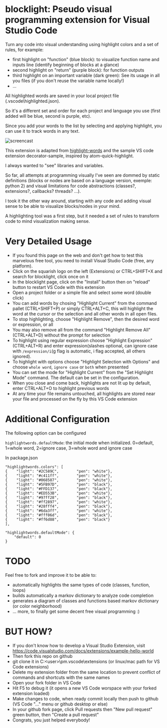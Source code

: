 # blocklight: Pseudo visual programming extension for Visual Studio Code
Turn any code into visual understanding using highlight colors and a set of rules, for example:
* first highlight on "function" (blue block): to visualize function name and inputs line (identify beginning of blocks at a glance)
* second highlight on "return" (purple block): for function outputs
* third highlight on an  important variable (dark green): See its usage in all you files (if you don't reuse the variable name locally!)
* ...

All highlighted words are saved in your local project file (.vscode\highlighted.json).

So it's a different set and order for each project and language you use (first added will be blue, second is purple, etc).

Since you add your words to the list by selecting and applying highlight, you can use it to track words in any text.

![screencast](https://github.com/rsbondi/highlight-words/raw/master/images/highlight.gif)

This extension is adapted from [highlight-words](https://github.com/rsbondi/highlight-words) and the sample VS code extension decorator-sample, inspired by atom-quick-highlight.

I always wanted to "see" libraries and variables.

So far, all attempts at programming visually I've seen are dommed by static definitions (blocks or nodes are based on a language version, exemple: python 2) and visual limitations for code abstractions (classes?, extensions?, callbacks? threads? ...).

I took it the other way around, starting with any code and adding visual sense to be able to visualize blocks/nodes in your mind.

A highlighting tool was a first step, but it needed a set of rules to transform code to mind visualization making sense.

# Very Detailed Usage

* If you found this page on the web and don't get how to test this marvelous free tool, you need to install Visual Studio Code (free, any platform).
* Click on the squarish logo on the left (Extensions) or CTRL+SHIFT+X and search for blocklight, click once on it
* In the blocklight page, click on the "Install" button then on "reload" button to restart VS Code with this extension
* Open a project folder or a simple file and select some word (double click)
* You can add words by chosing "Highlight Current" from the command pallet (CTRL+SHIFT+P) or simply CTRL+ALT+C, this will highlight the word at the cursor or the selection and all other words in all open files.
* To stop highlighting, choose "Highlight Remove", then the desired word or expression, or all
* You may also remove all from the command "Highlight Remove All" (CTRL+ALT+D) without the prompt for selection
* To highlight using regular expression choose "Highlight Expression" (CTRL+ALT+R) and enter expression(slashes optional, can ignore case with `/expression/i`(g flag is automatic, i flag accepted, all others ignored).  
* To highlight with options choose "Highlight Selection with Options" and choose `whole word`, `ignore case` or `both` when presented
* You can set the mode for "Highlight Current" from the "Set Highlight Mode" command.  The default can be set in the configuration.
* When you close and come back, highlights are not lit up by default, enter CTRL+ALT+O to highlight previous words
* At any time your file remains untouched, all highlights are stored near your file and processed on the fly by this VS Code extension

# Additional Configuration
The following option can be configured

`highlightwords.defaultMode`: the initial mode when initialized. 0=default, 1=whole word, 2=ignore case, 3=whole word and ignore case

In package.json
```
"highlightwords.colors": [
{    "light": "#2C589C",        "pen": "white"},
{    "light": "#c411ff",        "pen": "white"},
{    "light": "#068587",        "pen": "white"},
{    "light": "#5FB97D",        "pen": "black"},
{    "light": "#FFD137",        "pen": "black"},
{    "light": "#ED553B",        "pen": "white"},
{    "light": "#97ff28",        "pen": "black"},
{    "light": "#ff2897",        "pen": "white"},
{    "light": "#28fff4",        "pen": "black"},
{    "light": "#6da3ff",        "pen": "white"},
{    "light": "#fff06d",        "pen": "black"},
{    "light": "#ff6d88",        "pen": "black"}
],

"highlightwords.defaultMode": {
    "default": 0
}

```


# TODO
Feel free to fork and improve it to be able to:
* automatically highlights the same types of code (classes, function, loops)
* builds automatically a markov dictionary to analyze code completion
* generates a diagram of classes and functions based markov dictionary (or color neighborhood)
* ... more, to finally get some decent free visual programming :)

# BUT HOW?
* If you don't know how to develop a Visual Studio Extension, visit https://code.visualstudio.com/docs/extensions/example-hello-world
* Then fork this repo on github
* git clone it in C:\<user>\pm\.vscode\extensions (or linux/mac path for VS Code extensions)
* Delete my extension folder from the same location to prevent conflict of commands and shortcuts with the same names
* Open your fork folder in VS Code
* Hit F5 to debug it (it opens a new VS Code worspace with your forked extension loaded)
* Make changes to code, when ready commit locally then push to github (VS Code "..." menu or github desktop or else)
* In your github fork page, click Pull requests then "New pull request" green button, then "Create a pull request"
* Congrats, you just helped everybody!
